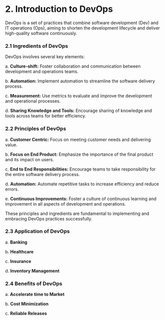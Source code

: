 # 2. Introduction to DevOps

DevOps is a set of practices that combine software development (Dev) and IT operations (Ops), aiming to shorten the development lifecycle and deliver high-quality software continuously.

### 2.1 Ingredients of DevOps

DevOps involves several key elements:

a. **Culture-shift:** Foster collaboration and communication between development and operations teams.

b. **Automation:** Implement automation to streamline the software delivery process.

c. **Measurement:** Use metrics to evaluate and improve the development and operational processes.

d. **Sharing Knowledge and Tools:** Encourage sharing of knowledge and tools across teams for better efficiency.

### 2.2 Principles of DevOps

a. **Customer Centric:** Focus on meeting customer needs and delivering value.

b. **Focus on End Product:** Emphasize the importance of the final product and its impact on users.

c. **End to End Responsibilities:** Encourage teams to take responsibility for the entire software delivery process.

d. **Automation:** Automate repetitive tasks to increase efficiency and reduce errors.

e. **Continuous Improvements:** Foster a culture of continuous learning and improvement in all aspects of development and operations.

These principles and ingredients are fundamental to implementing and embracing DevOps practices successfully.

### 2.3 Application of DevOps

a. **Banking**

b. **Healthcare**

c. **Insurance**

d. **Inventory Management**

### 2.4 Benefits of DevOps

a. **Accelerate time to Market**

b. **Cost Minimization**

c. **Reliable Releases**
